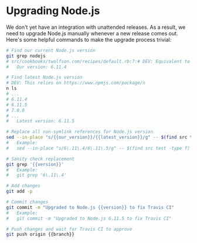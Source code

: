 # Upgrading Node.js
We don't yet have an integration with unattended releases. As a result, we need to upgrade Node.js manually whenever a new release comes out. Here's some helpful commands to make the upgrade process trivial:

```bash
# Find our current Node.js version
git grep nodejs
# src/cookbooks/twolfson.com/recipes/default.rb:7:# DEV: Equivalent to `sudo apt-get install -y "nodejs=6.11.4-1nodesource1"`
#   Our version: 6.11.4

# Find latest Node.js version
# DEV: This relies on https://www.npmjs.com/package/n
n ls
# ...
# 6.11.4
# 6.11.5
# 7.0.0
# ...
#   Latest version: 6.11.5

# Replace all non-symlink references for Node.js version
sed --in-place "s/{{our_version}}/{{latest_version}}/g" -- $(find src test -type f)
#   Example:
#   sed --in-place "s/6\.11\.4/6\.11\.5/g" -- $(find src test -type f)

# Sanity check replacement
git grep '{{version}}'
#   Example:
#   git grep '6\.11\.4'

# Add changes
git add -p

# Commit changes
git commit -m "Upgraded to Node.js {{version}} to fix Travis CI"
#   Example:
#   git commit -m "Upgraded to Node.js 6.11.5 to fix Travis CI"

# Push changes and wait for Travis CI to approve
git push origin {{branch}}
```
